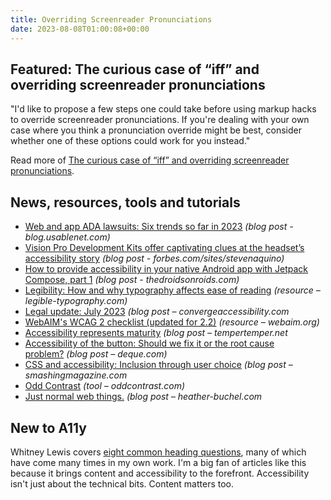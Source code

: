 ```yaml
---
title: Overriding Screenreader Pronunciations
date: 2023-08-08T01:00:08+00:00
---
```


## Featured: The curious case of “iff” and overriding screenreader pronunciations

"I'd like to propose a few steps one could take before using markup hacks to override screenreader pronunciations. If you're dealing with your own case where you think a pronunciation override might be best, consider whether one of these options could work for you instead."

Read more of [The curious case of “iff” and overriding screenreader pronunciations](https://benmyers.dev/blog/overriding-screenreader-pronunciations/).

## News, resources, tools and tutorials

- [Web and app ADA lawsuits: Six trends so far in 2023](https://blog.usablenet.com/web-and-app-ada-lawsuits-6-trends-so-far-in-2023) *(blog post - blog.usablenet.com)*
- [Vision Pro Development Kits offer captivating clues at the headset’s accessibility story](https://www.forbes.com/sites/stevenaquino/2023/07/27/vision-pro-development-kits-offer-captivating-clues-at-the-headsets-accessibility-story/?sh=2a71ded431ad) *(blog post - forbes.com/sites/stevenaquino)*
- [How to provide accessibility in your native Android app with Jetpack Compose, part 1](https://www.thedroidsonroids.com/blog/mobile-app-accessibility-android-guide) *(blog post - thedroidsonroids.com)*
- [Legibility: How and why typography affects ease of reading](https://legible-typography.com/en/) *(resource – legible-typography.com)*
- [Legal update: July 2023](https://convergeaccessibility.com/2023/07/31/legal-update-july-2023/) *(blog post – convergeaccessibility.com*
- [WebAIM's WCAG 2 checklist (updated for 2.2)](https://webaim.org/standards/wcag/checklist) *(resource – webaim.org)*
- [Accessibility represents maturity](https://www.tempertemper.net/blog/accessibility-represents-maturity) *(blog post – tempertemper.net*
- [Accessibility of the button: Should we fix it or the root cause problem?](https://www.deque.com/blog/accessibility-of-the-button-should-we-fix-it-or-the-root-cause-problem/) *(blog post – deque.com)*
- [CSS and accessibility: Inclusion through user choice](https://www.smashingmagazine.com/2023/08/css-accessibility-inclusion-user-choice/) *(blog post – smashingmagazine.com*
- [Odd Contrast](https://www.oddcontrast.com/) *(tool – oddcontrast.com)*
- [Just normal web things.](https://heather-buchel.com/blog/2023/07/just-normal-web-things/) *(blog post – heather-buchel.com*

## New to A11y

Whitney Lewis covers [eight common heading questions](https://blog.pope.tech/2023/07/31/8-common-heading-questions/), many of which have come many times in my own work. I'm a big fan of articles like this because it brings content and accessibility to the forefront. Accessibility isn't just about the technical bits. Content matters too.

